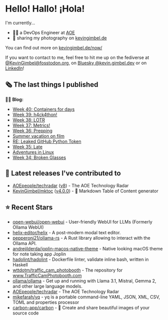 # Hello! Hallo! ¡Hola!

I'm currently...
- 👨‍💻 a DevOps Engineer at [AOE](https://aoe.com)
- 📸 sharing my photography on [kevingimbel.de](https://kevingimbel.de/photography)

You can find out more on [kevingimbel.de/now/](https://kevingimbel.de/now/)

If you want to contact to me, feel free to hit me up on the fediverse at [@KevinGimbel@fosstodon.org](https://fosstodon.org/@KevinGimbel), on [Bluesky @kevin.gimbel.dev](https://bsky.app/profile/kevin.gimbel.dev) or on [LinkedIn](https://www.linkedin.com/in/kevingimbel/)!

## 🗞 The last things I published

🧑‍💻 **Blog:**

- [Week 40: Containers for days](https://kevingimbel.de/blog/2024/09/week-40-containers-for-days/)
- [Week 39: h4ck4thon!](https://kevingimbel.de/blog/2024/08/week-39-h4ck4thon/)
- [Week 38: LOTR](https://kevingimbel.de/blog/2024/08/week-38-lotr/)
- [Week 37: Metrics!](https://kevingimbel.de/blog/2024/08/week-37-metrics/)
- [Week 36: Prepping](https://kevingimbel.de/blog/2024/08/week-36-prepping/)
- [Summer vacation on film](https://kevingimbel.de/blog/2024/08/summer-vacation-on-film/)
- [RE: Leaked GitHub Python Token](https://kevingimbel.de/blog/2024/08/re-leaked-github-python-token/)
- [Week 35: Late](https://kevingimbel.de/blog/2024/08/week-35-late/)
- [Adventures in Linux](https://kevingimbel.de/blog/2024/08/adventures-in-linux/)
- [Week 34: Broken Glasses](https://kevingimbel.de/blog/2024/07/week-34-broken-glasses/)

## 🔭 Latest releases I've contributed to

- [AOEpeople/techradar](https://github.com/AOEpeople/techradar) ([v8](https://github.com/AOEpeople/techradar/releases/tag/v8)) - The AOE Technology Radar
- [KevinGimbel/mktoc](https://github.com/KevinGimbel/mktoc) ([v4.0.0](https://github.com/KevinGimbel/mktoc/releases/tag/v4.0.0)) - 🦀 Markdown Table of Content generator

## ⭐ Recent Stars

- [open-webui/open-webui](https://github.com/open-webui/open-webui) - User-friendly WebUI for LLMs (Formerly Ollama WebUI)
- [helix-editor/helix](https://github.com/helix-editor/helix) - A post-modern modal text editor.
- [pepperoni21/ollama-rs](https://github.com/pepperoni21/ollama-rs) - A Rust library allowing to interact with the Ollama API.
- [andrejilderda/joplin-macos-native-theme](https://github.com/andrejilderda/joplin-macos-native-theme) - Native looking macOS theme for note taking app Joplin
- [hadolint/hadolint](https://github.com/hadolint/hadolint) - Dockerfile linter, validate inline bash, written in Haskell
- [wttdotm/traffic_cam_photobooth](https://github.com/wttdotm/traffic_cam_photobooth) - The repository for www.TrafficCamPhotobooth.com
- [ollama/ollama](https://github.com/ollama/ollama) - Get up and running with Llama 3.1, Mistral, Gemma 2, and other large language models.
- [AOEpeople/techradar](https://github.com/AOEpeople/techradar) - The AOE Technology Radar
- [mikefarah/yq](https://github.com/mikefarah/yq) - yq is a portable command-line YAML, JSON, XML, CSV, TOML  and properties processor
- [carbon-app/carbon](https://github.com/carbon-app/carbon) - :black_heart: Create and share beautiful images of your source code

